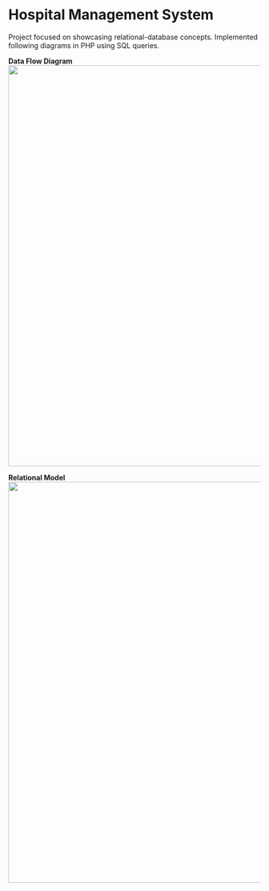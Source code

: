 # Hospital Management System
Project focused on showcasing relational-database concepts. Implemented following diagrams in PHP using SQL queries.

**Data Flow Diagram**
<img src="https://user-images.githubusercontent.com/16791782/173260490-1a33cae2-0ca7-4061-a1d0-d506c3a21a62.png" width="800px"/>

**Relational Model**
<img src="https://user-images.githubusercontent.com/16791782/173260552-7104d327-d57e-447a-b7a8-4c51031d00ce.png" width="800px"/>
